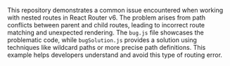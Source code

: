 This repository demonstrates a common issue encountered when working with nested routes in React Router v6.  The problem arises from path conflicts between parent and child routes, leading to incorrect route matching and unexpected rendering.  The `bug.js` file showcases the problematic code, while `bugSolution.js` provides a solution using techniques like wildcard paths or more precise path definitions.  This example helps developers understand and avoid this type of routing error.